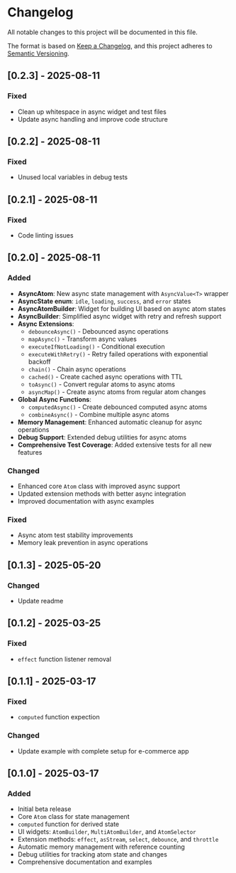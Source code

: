 # Changelog

All notable changes to this project will be documented in this file.

The format is based on [Keep a Changelog](https://keepachangelog.com/en/1.1.0/), and this project adheres to [Semantic Versioning](https://semver.org/spec/v2.0.0.html).

## [0.2.3] - 2025-08-11

### Fixed

- Clean up whitespace in async widget and test files
- Update async handling and improve code structure

## [0.2.2] - 2025-08-11

### Fixed

- Unused local variables in debug tests

## [0.2.1] - 2025-08-11

### Fixed

- Code linting issues

## [0.2.0] - 2025-08-11

### Added

- **AsyncAtom**: New async state management with `AsyncValue<T>` wrapper
- **AsyncState enum**: `idle`, `loading`, `success`, and `error` states
- **AsyncAtomBuilder**: Widget for building UI based on async atom states
- **AsyncBuilder**: Simplified async widget with retry and refresh support
- **Async Extensions**:
  - `debounceAsync()` - Debounced async operations
  - `mapAsync()` - Transform async values
  - `executeIfNotLoading()` - Conditional execution
  - `executeWithRetry()` - Retry failed operations with exponential backoff
  - `chain()` - Chain async operations
  - `cached()` - Create cached async operations with TTL
  - `toAsync()` - Convert regular atoms to async atoms
  - `asyncMap()` - Create async atoms from regular atom changes
- **Global Async Functions**:
  - `computedAsync()` - Create debounced computed async atoms
  - `combineAsync()` - Combine multiple async atoms
- **Memory Management**: Enhanced automatic cleanup for async operations
- **Debug Support**: Extended debug utilities for async atoms
- **Comprehensive Test Coverage**: Added extensive tests for all new features

### Changed

- Enhanced core `Atom` class with improved async support
- Updated extension methods with better async integration
- Improved documentation with async examples

### Fixed

- Async atom test stability improvements
- Memory leak prevention in async operations

## [0.1.3] - 2025-05-20

### Changed

- Update readme

## [0.1.2] - 2025-03-25

### Fixed

- `effect` function listener removal

## [0.1.1] - 2025-03-17

### Fixed

- `computed` function expection

### Changed

- Update example with complete setup for e-commerce app

## [0.1.0] - 2025-03-17

### Added

- Initial beta release
- Core `Atom` class for state management
- `computed` function for derived state
- UI widgets: `AtomBuilder`, `MultiAtomBuilder`, and `AtomSelector`
- Extension methods: `effect`, `asStream`, `select`, `debounce`, and `throttle`
- Automatic memory management with reference counting
- Debug utilities for tracking atom state and changes
- Comprehensive documentation and examples
